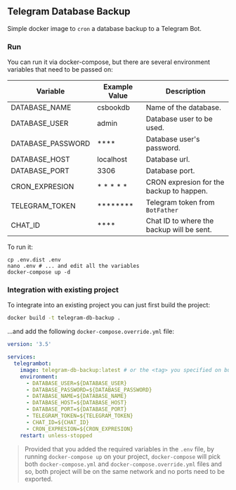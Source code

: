 ## Telegram Database Backup
Simple docker image to `cron` a database backup to a Telegram Bot.

### Run
You can run it via docker-compose, but there are several environment variables that need to be passed on:

| Variable | Example Value | Description |
|--------- | ------------- | ----------- |
| DATABASE_NAME | csbookdb | Name of the database. |
| DATABASE_USER | admin | Database user to be used. |
| DATABASE_PASSWORD | **** | Database user's password. |
| DATABASE_HOST | localhost | Database url. |
| DATABASE_PORT | 3306 | Database port. |
| CRON_EXPRESION | * * * * * | CRON expresion for the backup to happen. |
| TELEGRAM_TOKEN | ******** | Telegram token from `BotFather` |
| CHAT_ID | **** | Chat ID to where the backup will be sent. |

To run it:

```shell
cp .env.dist .env
nano .env # ... and edit all the variables
docker-compose up -d
```

### Integration with existing project
To integrate into an existing project you can just first build the project:
```bash
docker build -t telegram-db-backup .
```
...and add the following `docker-compose.override.yml` file:
```yaml
version: '3.5'

services:
  telegrambot:
    image: telegram-db-backup:latest # or the <tag> you specified on build...
    environment:
      - DATABASE_USER=${DATABASE_USER}
      - DATABASE_PASSWORD=${DATABASE_PASSWORD}
      - DATABASE_NAME=${DATABASE_NAME}
      - DATABASE_HOST=${DATABASE_HOST}
      - DATABASE_PORT=${DATABASE_PORT}
      - TELEGRAM_TOKEN=${TELEGRAM_TOKEN}
      - CHAT_ID=${CHAT_ID}
      - CRON_EXPRESION=${CRON_EXPRESION}
    restart: unless-stopped
```

> Provided that you added the required variables in the `.env` file, by running `docker-compose up` on your project, `docker-compose` will pick both `docker-compose.yml` and `docker-compose.override.yml` files and so, both project will be on the same network and no ports need to be exported.

